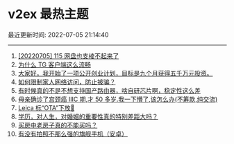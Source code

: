 # v2ex 最热主题

最近更新时间: 2022-07-05 21:14:40

--- 
1. [[20220705] 115 网盘也支棱不起来了](https://www.v2ex.com/t/864095) 
2. [为什么 TG 客户端这么流畅](https://www.v2ex.com/t/864115) 
3. [大家好，我开始了一项公开创业计划，目标是九个月获得五千万元投资。](https://www.v2ex.com/t/864079) 
4. [如何限制家人网络访问，防止被骗？](https://www.v2ex.com/t/864140) 
5. [有时候真的不是不想支持国产路由器，啥自研芯片啊，稳定性这么差](https://www.v2ex.com/t/864149) 
6. [母亲确诊了宫颈癌 IIIC 期,才 50 多岁.我一下懵了,该怎么办(不筹款,纯交流)](https://www.v2ex.com/t/864189) 
7. [Leica 标“OTA”下放🤣](https://www.v2ex.com/t/864093) 
8. [学历，对人生，对婚姻的重要性真的特别差距大吗？](https://www.v2ex.com/t/864122) 
9. [买房中老房子真的不能买吗？](https://www.v2ex.com/t/864146) 
10. [有没有拍照不那么强的旗舰手机（安卓）](https://www.v2ex.com/t/864209) 
